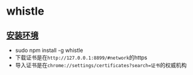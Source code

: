 # whistle

## [安装环境](https://wproxy.org/whistle/install.html)
- sudo npm install -g whistle
- 下载证书是在`http://127.0.0.1:8899/#network`的https
- 导入证书是在`chrome://settings/certificates?search=证书`的权威机构